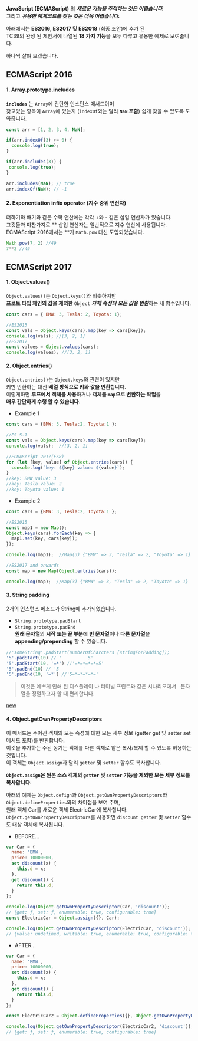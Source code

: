 
**JavaScript (ECMAScript)** 의 ***새로운 기능을 추적하는 것은 어렵습니다.***  
그리고 ***유용한 예제코드를 찾는 것은 더욱 어렵습니다.***  


아래에서는 **ES2016, ES2017 및 ES2018** (최종 초안)에 추가 된  
TC39의 완성 된 제안서에 나열된 **18 가지 기능**을 모두 다루고 유용한 예제로 보여줍니다.  

하나씩 살펴 보겠습니다.  

## ECMAScript 2016

#### 1. Array.prototype.includes  
**`includes`** 는 `Array`에 간단한 인스턴스 메서드이며  
찾고있는 항목이 `Array`에 있는지 (`indexOf`와는 달리 **`NaN` 포함**) 쉽게 찾을 수 있도록 도와줍니다.  

~~~javascript
const arr = [1, 2, 3, 4, NaN];

if(arr.indexOf(3) >= 0) {
  console.log(true);
}

if(arr.includes(3)) {
 console.log(true);
}

arr.includes(NaN); // true
arr.indexOf(NaN); // -1
~~~

#### 2. Exponentiation infix operator (지수 중위 연산자)  
더하기와 빼기와 같은 수학 연산에는 각각 +와 - 같은 삽입 연산자가 있습니다.  
그것들과 마찬가지로 \*\* 삽입 연산자는 일반적으로 지수 연산에 사용됩니다.  
ECMAScript 2016에서는 \*\*가 `Math.pow` 대신 도입되었습니다.  
~~~javascript
Math.pow(7, 2) //49
7**2 //49
~~~

## ECMAScript 2017
#### 1. Object.values()  
`Object.values()`는 `Object.keys()`와 비슷하지만  
**프로토 타입 체인의 값을 제외한** `Object` ***자체 속성의 모든 값을 반환***하는 새 함수입니다.  
~~~javascript
const cars = { BMW: 3, Tesla: 2, Toyota: 1};

//ES2015
const vals = Object.keys(cars).map(key => cars[key]);
console.log(vals); //[3, 2, 1]
//ES2017
const values = Object.values(cars);
console.log(values); //[3, 2, 1]
~~~

#### 2. Object.entries()
`Object.entries()`는 `Object.keys`와 관련이 있지만  
키만 반환하는 대신 **배열 방식으로 키와 값을 반환**합니다.  
이렇게하면 **루프에서 객체를 사용**하거나 **객체를 `map`으로 변환하는 작업**을  
**매우 간단하게 수행 할 수 있습니다.**  
* Example 1
~~~javascript
const cars = {BMW: 3, Tesla:2, Toyota:1 };

//ES 5.1
const vals = Object.keys(cars).map(key => cars[key]);
console.log(vals);  //[3, 2, 1]

//ECMAScript 2017(ES8)
for (let [key, value] of Object.entries(cars)) {
  console.log(`key: ${key} value: ${value}`);
}
//key: BMW value: 3
//key: Tesla value: 2
//key: Toyota value: 1
~~~
* Example 2
~~~javascript
const cars = {BMW: 3, Tesla:2, Toyota:1 };

//ES2015
const map1 = new Map();
Object.keys(cars).forEach(key => {
  map1.set(key, cars[key]);
});

console.log(map1);  //Map(3) {"BMW" => 3, "Tesla" => 2, "Toyota" => 1}

//ES2017 and onwards
const map = new Map(Object.entries(cars));

console.log(map);  //Map(3) {"BMW" => 3, "Tesla" => 2, "Toyota" => 1}
~~~

#### 3. String padding
2개의 인스턴스 메소드가 String에 추가되었습니다.  
* `String.prototype.padStart`  
* `String.prototype.padEnd`  
**원래 문자열**의 **시작 또는 끝 부분**에 **빈 문자열**이나 **다른 문자열**을 **appending/prepending** 할 수 있습니다.  
~~~javascript
//'someString'.padStart(numberOfCharcters [stringForPadding]); 
'5'.padStart(10) // '          5'
'5'.padStart(10, '=*') //'=*=*=*=*=5'
'5'.padEnd(10) // '5         '
'5'.padEnd(10, '=*') //'5=*=*=*=*='
~~~
> 이것은 예쁘게 인쇄 된 디스플레이 나 터미널 프린트와 같은 시나리오에서  
문자열을 정렬하고자 할 때 편리합니다.  


[new](https://medium.freecodecamp.org/here-are-examples-of-everything-new-in-ecmascript-2016-2017-and-2018-d52fa3b5a70e)

#### 4. Object.getOwnPropertyDescriptors
이 메서드는 주어진 객체의 모든 속성에 대한 모든 세부 정보 (getter get 및 setter set 메서드 포함)를 반환합니다.  
이것을 추가하는 주된 동기는 객체를 다른 객체로 얕은 복사/복제 할 수 있도록 허용하는 것입니다.  
이 객체는 `Object.assign`과 달리 `getter` 및 `setter` 함수도 복사합니다.  

**`Object.assign`은 원본 소스 객체의 `getter` 및 `setter` 기능을 제외한 모든 세부 정보를 복사합니다.**  

아래의 예제는 `Object.defign`과 `Object.getOwnPropertyDescriptors`와  
`Object.defineProperties`와의 차이점을 보여 주며,  
원래 객체 Car를 새로운 객체 ElectricCar에 복사합니다.  
`Object.getOwnPropertyDescriptors`를 사용하면 `discount getter` 및 `setter` 함수도 대상 객체에 복사됩니다.  

* BEFORE…
~~~javascript
var Car = {
  name: 'BMW',
  price: 10000000,
  set discount(x) {
    this.d = x;
  },
  get discount() {
    return this.d;
  }
};

console.log(Object.getOwnPropertyDescriptor(Car, 'discount'));
// {get: ƒ, set: ƒ, enumerable: true, configurable: true}
const ElectricCar = Object.assign({}, Car);

console.log(Object.getOwnPropertyDescriptor(ElectricCar, 'discount'));
// {value: undefined, writable: true, enumerable: true, configurable: true}
~~~


* AFTER…
~~~javascript
var Car = {
  name: 'BMW',
  price: 10000000,
  set discount(x) {
    this.d = x;
  },
  get discount() {
    return this.d;
  }
};

const ElectricCar2 = Object.defineProperties({}, Object.getOwnPropertyDescriptors(Car));

console.log(Object.getOwnPropertyDescriptor(ElectricCar2, 'discount'));
// {get: ƒ, set: ƒ, enumerable: true, configurable: true}
~~~


